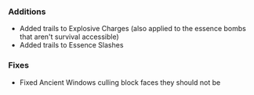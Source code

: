 ### Additions
- Added trails to Explosive Charges (also applied to the essence bombs that aren't survival accessible)
- Added trails to Essence Slashes

### Fixes
- Fixed Ancient Windows culling block faces they should not be